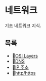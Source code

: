 # 네트워크
기초 네트워크 지식.

## 목록
- 📝[OSI Layers](osi_layers.md)
- 📝[DNS](dns.md)
- 📝[IP 주소](ip_address.md)
- 📝[http/https](https.md)
